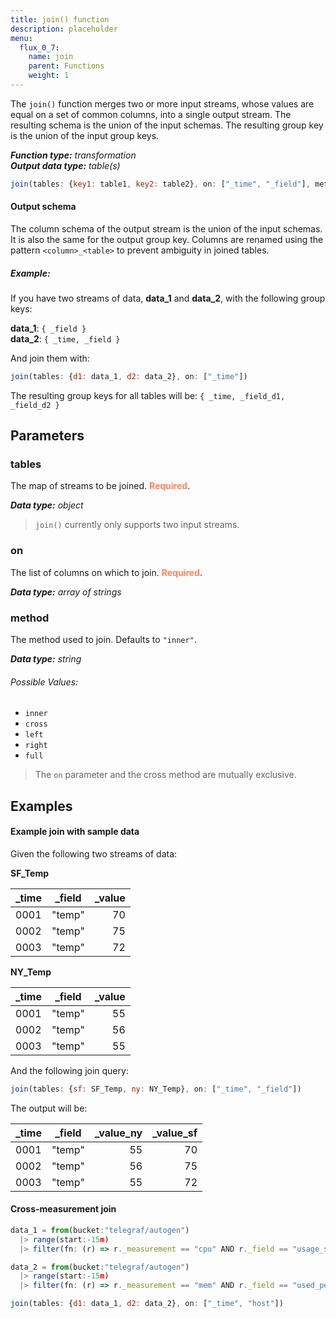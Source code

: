 ```yaml
---
title: join() function
description: placeholder
menu:
  flux_0_7:
    name: join
    parent: Functions
    weight: 1
---
```


The `join()` function merges two or more input streams, whose values are equal on
a set of common columns, into a single output stream.
The resulting schema is the union of the input schemas.
The resulting group key is the union of the input group keys.

_**Function type:** transformation_  
_**Output data type:** table(s)_

```js
join(tables: {key1: table1, key2: table2}, on: ["_time", "_field"], method: "inner")
```

#### Output schema
The column schema of the output stream is the union of the input schemas.
It is also the same for the output group key.
Columns are renamed using the pattern `<column>_<table>` to prevent ambiguity in joined tables.

##### Example:
If you have two streams of data, **data_1** and **data_2**, with the following group keys:

**data_1**: `{ _field }`  
**data_2**: `{ _time, _field }`

And join them with:

```js
join(tables: {d1: data_1, d2: data_2}, on: ["_time"])
```

The resulting group keys for all tables will be: `{ _time, _field_d1, _field_d2 }`


## Parameters

### tables
The map of streams to be joined. <span style="color:#FF8564; font-weight:700;">Required</span>.

_**Data type:** object_

> `join()` currently only supports two input streams.

### on
The list of columns on which to join. <span style="color:#FF8564; font-weight:700;">Required</span>.

_**Data type:** array of strings_

### method
The method used to join. Defaults to `"inner"`.

_**Data type:** string_

###### Possible Values:
- `inner`
- `cross`
- `left`
- `right`
- `full`

> The `on` parameter and the cross method are mutually exclusive.

## Examples

#### Example join with sample data

Given the following two streams of data:

**SF_Temp**  

| _time  | _field | _value  |
| ------ |:------:| -------:|
| 0001	 | "temp" | 70      |
| 0002	 | "temp" | 75      |
| 0003	 | "temp" | 72      |

**NY_Temp**  

| _time  | _field | _value  |
| ------ |:------:| -------:|
| 0001	 | "temp" | 55      |
| 0002	 | "temp" | 56      |
| 0003	 | "temp" | 55      |

And the following join query:

```js
join(tables: {sf: SF_Temp, ny: NY_Temp}, on: ["_time", "_field"])
```

The output will be:

| _time | _field | _value_ny | _value_sf |
| ----- | ------ | ---------:| ---------:|
| 0001  | "temp" | 55        | 70        |
| 0002  | "temp" | 56        | 75        |
| 0003  | "temp" | 55        | 72        |

#### Cross-measurement join
```js
data_1 = from(bucket:"telegraf/autogen")
  |> range(start:-15m)
  |> filter(fn: (r) => r._measurement == "cpu" AND r._field == "usage_system")

data_2 = from(bucket:"telegraf/autogen")
  |> range(start:-15m)
  |> filter(fn: (r) => r._measurement == "mem" AND r._field == "used_percent")

join(tables: {d1: data_1, d2: data_2}, on: ["_time", "host"])
```
